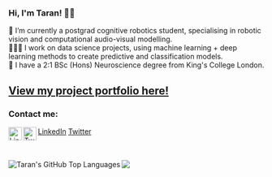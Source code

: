 ### Hi, I'm Taran! 👋🏽

🌱 I’m currently a postgrad cognitive robotics student, specialising in robotic vision and computational audio-visual modelling. \
👩🏽‍💻 I work on data science projects, using machine learning + deep learning methods to create predictive and classification models. \
🧠 I have a 2:1 BSc (Hons) Neuroscience degree from King's College London. 
## [View my project portfolio here!](https://taranks7.github.io/Portfolio/) ##

### Contact me: ###
<img align="left" alt="LinkedIn" width="26px" src="https://nepa.com/wp-content/uploads/2017/09/linkedin-logo.png" /> [LinkedIn](https://www.linkedin.com/in/taranjit-sehmbi/)
<img align="left" alt="Twitter" width="26px" src="https://logos-world.net/wp-content/uploads/2020/04/Twitter-Logo.png" /> [Twitter](https://twitter.com/Taranks7) 

<br />
<br />
<img src="https://github-readme-stats.vercel.app/api?username=taranks7&&show_icons=true&title_color=ffffff&icon_color=bb2acf&text_color=daf7dc&bg_color=DB7093"><img align="left" alt="Taran's GitHub Top Languages" src="https://github-readme-stats.vercel.app/api/top-langs/?username=taranks7&&show_icons=true&title_color=ffffff&icon_color=bb2acf&text_color=daf7dc&bg_color=806080" />
